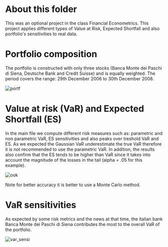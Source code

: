 # About this folder
This was an optional project in the class Financial Econometrics. This project applies different types of Value at Risk, Expected Shortfall and also portfolio's sensitivities to real data. 

# Portfolio composition
The portfolio is constructed with only three stocks (Banca Monte dei Paschi di Siena, Deutsche Bank and Credit Suisse) and is equally weighted.
The period covers the range: 29th December 2006 to 30th December 2008.

![portf](https://user-images.githubusercontent.com/36447056/36306875-ea573cca-1319-11e8-805f-562a54143607.jpg)

# Value at risk (VaR) and Expected Shortfall (ES)
In the main file we compute different risk measures such as: parametric and non parametric VaR, ES sensitivities and also peaks over treshold VaR and ES.
As we expected the Gaussian VaR underestimate the true VaR therefore it is not recommended to use the parametric VaR.
In addition, the results also confirm that the ES tends to be higher than VaR since it takes into account the magnitude of the losses in the tail (alpha = .05 for this example).

![ook](https://user-images.githubusercontent.com/36447056/36326257-b7bc541c-135a-11e8-8061-bbb0bbc6da4f.jpg)

Note for better accuracy it is better to use a Monte Carlo method.

# VaR sensitivities
As expected by some risk metrics and the news at that time, the italian bank Banca Monte dei Paschi di Siena contributes the most to the overall VaR of the portfolio.

![var_sensi](https://user-images.githubusercontent.com/36447056/36421807-301fb6ba-163a-11e8-90f1-a8091661edbb.jpg)
